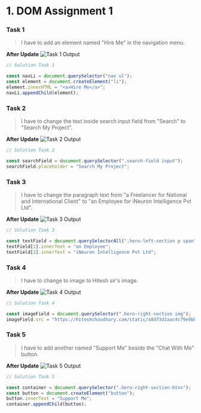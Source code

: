 # 1. DOM Assignment 1

### Task 1
>I have to add an element named "Hire Me" in the navigation menu.

**After Update**
![Task 1 Output](https://user-images.githubusercontent.com/110087385/215560132-b1e52f33-a5a1-4f73-ac86-99c7881b3bb7.png)


```javascript
// Solution Task 1

const navLi = document.querySelector("nav ul");
const element = document.createElement("li");
element.innerHTML = "<a>Hire Me</a>";
navLi.appendChild(element);
```

### Task 2
>I have to change the text inside search input field from "Search" to "Search My Project".

**After Update**
![Task 2 Output](https://user-images.githubusercontent.com/110087385/215563189-cfbf0428-a39c-4355-be36-b7eb8f397eb4.png)

```javascript
// Solution Task 2

const searchField = document.querySelector(".search-field input");
searchField.placeholder = "Search My Project";
```

### Task 3
>I have to change the paragraph text from "a Freelancer for National and International Client" to "an Employee for iNeuron Intelligence Pvt Ltd".

**After Update**
![Task 3 Output](https://user-images.githubusercontent.com/110087385/215575422-92a6e14a-6c9f-4635-9fe3-c3af1d9fda77.png)

```javascript
// Solution Task 3

const textField = document.querySelectorAll(".hero-left-section p span");
textField[1].innerText = "an Employee";
textField[2].innerText = "iNeuron Intelligence Pvt Ltd";
```

### Task 4
>I have to change to image to Hitesh sir's image.

**After Update**
![Task 4 Output](https://user-images.githubusercontent.com/110087385/215575321-efcd04fb-2f7f-44f1-bd3a-70a4679ab8c7.png)

```javascript
// Solution Task 4

const imageField = document.querySelector(".hero-right-section img");
imageField.src = "https://hiteshchoudhary.com/static/a8d73d1aac4c79e9bb689640e6090367/2eaab/person-image.jpg";
```

### Task 5
>I have to add another named "Support Me" beside the "Chat With Me" button.

**After Update**
![Task 5 Output](https://user-images.githubusercontent.com/110087385/215580843-7aa50b98-9c48-4b04-ae68-c1c0c9702a66.png)

```javascript
// Solution Task 5

const container = document.querySelector(".hero-right-section-btns");
const button = document.createElement("button");
button.innerText = "Support Me";
container.appendChild(button);
```